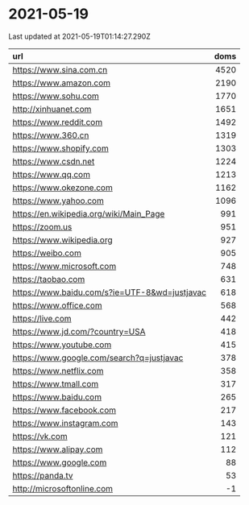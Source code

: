 # 2021-05-19

<!-- BEGIN -->
Last updated at 2021-05-19T01:14:27.290Z

url | doms
:- | -:
https://www.sina.com.cn | 4520
https://www.amazon.com | 2190
https://www.sohu.com | 1770
http://xinhuanet.com | 1651
https://www.reddit.com | 1492
https://www.360.cn | 1319
https://www.shopify.com | 1303
https://www.csdn.net | 1224
https://www.qq.com | 1213
https://www.okezone.com | 1162
https://www.yahoo.com | 1096
https://en.wikipedia.org/wiki/Main_Page | 991
https://zoom.us | 951
https://www.wikipedia.org | 927
https://weibo.com | 905
https://www.microsoft.com | 748
https://taobao.com | 631
https://www.baidu.com/s?ie=UTF-8&wd=justjavac | 618
https://www.office.com | 568
https://live.com | 442
https://www.jd.com/?country=USA | 418
https://www.youtube.com | 415
https://www.google.com/search?q=justjavac | 378
https://www.netflix.com | 358
https://www.tmall.com | 317
https://www.baidu.com | 265
https://www.facebook.com | 217
https://www.instagram.com | 143
https://vk.com | 121
https://www.alipay.com | 112
https://www.google.com | 88
https://panda.tv | 53
http://microsoftonline.com | -1
<!-- END -->
